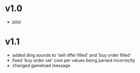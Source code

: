 # v1.0
+ pilot

# v1.1
+ added ding sounds to 'sell offer filled' and 'buy order filled'
+ fixed 'buy order set' cost per values being parsed incorrectly
+ changed gameload message